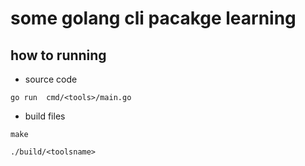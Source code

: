 # some golang cli pacakge learning


## how to running

*  source code

```code
go run  cmd/<tools>/main.go
```

* build files

```code
make

./build/<toolsname>
```

